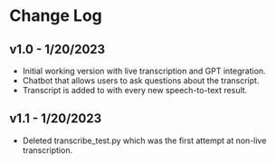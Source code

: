 # Change Log

## v1.0 - 1/20/2023
- Initial working version with live transcription and GPT integration.
- Chatbot that allows users to ask questions about the transcript.
- Transcript is added to with every new speech-to-text result.


## v1.1 - 1/20/2023
- Deleted transcribe_test.py which was the first attempt at non-live transcription.